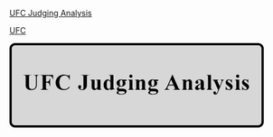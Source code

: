 
[UFC Judging Analysis](https://oconnellryan.github.io/projects/judging.html)

[UFC](https://www.ufc.com/)


[![my new puppy](assets/images/ufc_button.png)](https://oconnellryan.github.io/projects/judging.html)
